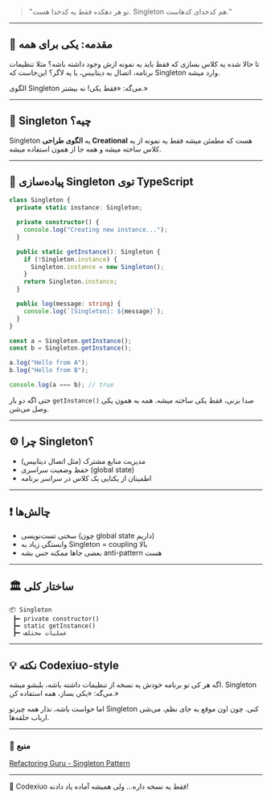 > "تو هر دهکده فقط یه کدخدا هست. Singleton هم کدخدای کدهاست."

---

## 🧙 مقدمه: یکی برای همه

تا حالا شده یه کلاس بسازی که فقط باید یه نمونه ازش وجود داشته باشه؟ مثلا تنظیمات برنامه، اتصال به دیتابیس، یا یه لاگر؟ این‌جاست که Singleton وارد میشه.

الگوی Singleton می‌گه: «فقط یکی! نه بیشتر.»

---

## 🧩 Singleton چیه؟

Singleton یه **الگوی طراحی Creational** هست که مطمئن میشه فقط یه نمونه از یه کلاس ساخته میشه و همه جا از همون استفاده میشه.

---

## 🔧 پیاده‌سازی Singleton توی TypeScript

```ts
class Singleton {
  private static instance: Singleton;

  private constructor() {
    console.log("Creating new instance...");
  }

  public static getInstance(): Singleton {
    if (!Singleton.instance) {
      Singleton.instance = new Singleton();
    }
    return Singleton.instance;
  }

  public log(message: string) {
    console.log(`[Singleton]: ${message}`);
  }
}

const a = Singleton.getInstance();
const b = Singleton.getInstance();

a.log("Hello from A");
b.log("Hello from B");

console.log(a === b); // true
```

حتی اگه دو بار `getInstance()` صدا بزنی، فقط یکی ساخته میشه. همه به همون یکی وصل می‌شن.

---

## ⚙️ چرا Singleton؟

- مدیریت منابع مشترک (مثل اتصال دیتابیس)
- حفظ وضعیت سراسری (global state)
- اطمینان از یکتایی یک کلاس در سراسر برنامه

---

## ❗ چالش‌ها

- سختی تست‌نویسی (چون global state داریم)
- وابستگی زیاد به Singleton = coupling بالا
- بعضی جاها ممکنه حس بشه anti-pattern هست

---

## 🏛️ ساختار کلی

```
📦 Singleton
 ┣━ private constructor()
 ┣━ static getInstance()
 ┣━ عملیات مختلف
```

---

## 💡 نکته Codexiuo-style

اگه هر کی تو برنامه خودش یه نسخه از تنظیمات داشته باشه، بلبشو میشه. Singleton می‌گه: «یکی بساز، همه استفاده کن.»

اما حواست باشه، نذار همه چیزتو Singleton کنی. چون اون موقع به جای نظم، می‌شی ارباب حلقه‌ها.

---

### 🔗 منبع

[Refactoring Guru - Singleton Pattern](https://refactoring.guru/design-patterns/singleton/typescript/example)

---

🧠 Codexiuo فقط یه نسخه داره... ولی همیشه آماده یاد دادنه!
